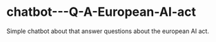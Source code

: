 # chatbot---Q-A-European-AI-act
Simple chatbot about that answer questions about the european AI act.
